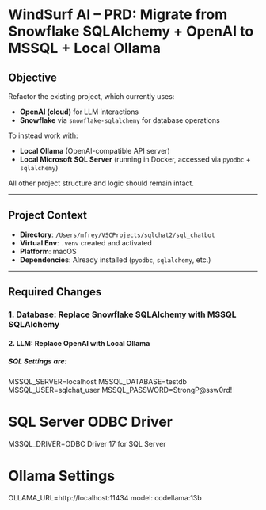 # WindSurf AI – PRD: Migrate from Snowflake SQLAlchemy + OpenAI to MSSQL + Local Ollama

## Objective

Refactor the existing project, which currently uses:

- **OpenAI (cloud)** for LLM interactions
- **Snowflake** via `snowflake-sqlalchemy` for database operations

To instead work with:

- **Local Ollama** (OpenAI-compatible API server)
- **Local Microsoft SQL Server** (running in Docker, accessed via `pyodbc` + `sqlalchemy`)

All other project structure and logic should remain intact.

---

## Project Context

- **Directory**: `/Users/mfrey/VSCProjects/sqlchat2/sql_chatbot`
- **Virtual Env**: `.venv` created and activated
- **Platform**: macOS
- **Dependencies**: Already installed (`pyodbc`, `sqlalchemy`, etc.)

---

## Required Changes

### 1. Database: Replace Snowflake SQLAlchemy with MSSQL SQLAlchemy

#### 2. LLM: Replace OpenAI with Local Ollama

##### SQL Settings are:
MSSQL_SERVER=localhost
MSSQL_DATABASE=testdb
MSSQL_USER=sqlchat_user
MSSQL_PASSWORD=StrongP@ssw0rd!

# SQL Server ODBC Driver
MSSQL_DRIVER=ODBC Driver 17 for SQL Server

# Ollama Settings
OLLAMA_URL=http://localhost:11434
model:  codellama:13b